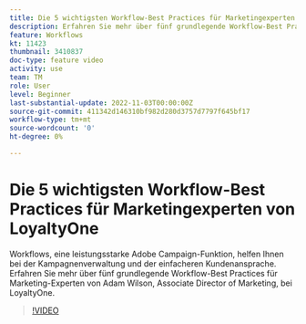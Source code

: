 ```yaml
---
title: Die 5 wichtigsten Workflow-Best Practices für Marketingexperten von LoyaltyOne
description: Erfahren Sie mehr über fünf grundlegende Workflow-Best Practices für Marketing-Experten von Adam Wilson, Associate Director of Marketing, bei LoyaltyOne.
feature: Workflows
kt: 11423
thumbnail: 3410837
doc-type: feature video
activity: use
team: TM
role: User
level: Beginner
last-substantial-update: 2022-11-03T00:00:00Z
source-git-commit: 411342d146310bf982d280d3757d7797f645bf17
workflow-type: tm+mt
source-wordcount: '0'
ht-degree: 0%

---
```



# Die 5 wichtigsten Workflow-Best Practices für Marketingexperten von LoyaltyOne

Workflows, eine leistungsstarke Adobe Campaign-Funktion, helfen Ihnen bei der Kampagnenverwaltung und der einfacheren Kundenansprache. Erfahren Sie mehr über fünf grundlegende Workflow-Best Practices für Marketing-Experten von Adam Wilson, Associate Director of Marketing, bei LoyaltyOne.

>[!VIDEO](https://video.tv.adobe.com/v/3410837?quality=12)
